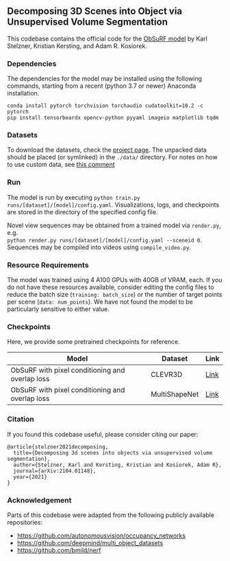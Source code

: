 ## Decomposing 3D Scenes into Object via Unsupervised Volume Segmentation

This codebase contains the official code for the [ObSuRF model](https://stelzner.github.io/obsurf/) by Karl Stelzner, Kristian Kersting, and Adam R. Kosiorek.

### Dependencies
The dependencies for the model may be installed using the following commands, starting from a recent
(python 3.7 or newer) Anaconda installation.
```
conda install pytorch torchvision torchaudio cudatoolkit=10.2 -c pytorch
pip install tensorboardx opencv-python pyyaml imageio matplotlib tqdm
```

### Datasets
To download the datasets, check the [project page](https://stelzner.github.io/obsurf/). The unpacked data should
be placed (or symlinked) in the `./data/` directory. For notes on how to use custom data, see [this comment](https://github.com/stelzner/obsurf/blob/1089a275bf6040c2ba2e1c9c75c369657f7a5c7c/obsurf/data.py#L95)

### Run
The model is run by executing `python train.py runs/[dataset]/[model]/config.yaml`. Visualizations,
logs, and checkpoints are stored in the directory of the specified config file.

Novel view sequences may be obtained from a trained model via `render.py`, e.g.  
`python render.py runs/[dataset]/[model]/config.yaml --sceneid 0`. Sequences may be compiled into
videos using `compile_video.py`.

### Resource Requirements
The model was trained using 4 A100 GPUs with 40GB of VRAM, each. If you do not have these resources available, consider editing the config files to reduce the batch size (`training: batch_size`) or the number of target points per scene (`data: num_points`). We have not found the model to be particularly sensitive to either value.

### Checkpoints
Here, we provide some pretrained checkpoints for reference. 

| Model | Dataset | Link |
| ---|---|---|
|ObSuRF with pixel conditioning and overlap loss | CLEVR3D | [Link](https://drive.google.com/file/d/1A1PUYw4GoacH59N_pqaz-n1cq_Aa-BKe/view?usp=sharing)
|ObSuRF with pixel conditioning and overlap loss | MultiShapeNet | [Link](https://drive.google.com/file/d/1Yo9T49buQGjFhAzNQ1trf_EYajNLmLYr/view?usp=sharing)



### Citation
If you found this codebase useful, please consider citing our paper:

```
@article{stelzner2021decomposing,
  title={Decomposing 3d scenes into objects via unsupervised volume segmentation},
  author={Stelzner, Karl and Kersting, Kristian and Kosiorek, Adam R},
  journal={arXiv:2104.01148},
  year={2021}
}
```

### Acknowledgement
Parts of this codebase were adapted from the following publicly available repositories:
 * https://github.com/autonomousvision/occupancy_networks
 * https://github.com/deepmind/multi_object_datasets
 * https://github.com/bmild/nerf
